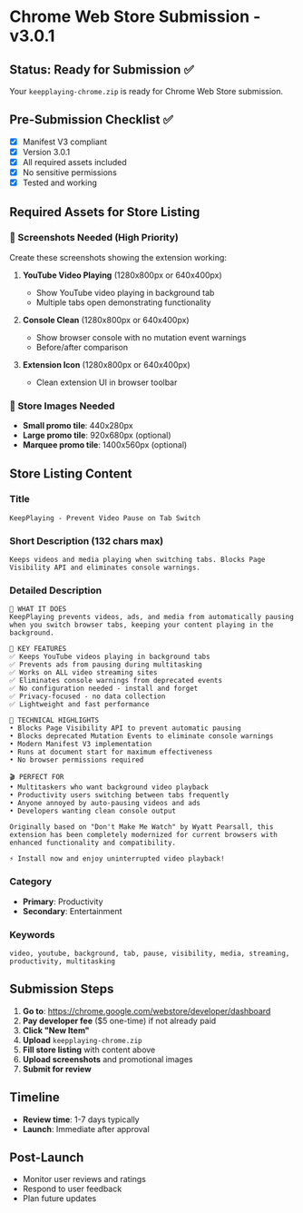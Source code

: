# Chrome Web Store Submission - v3.0.1

## Status: Ready for Submission ✅

Your `keepplaying-chrome.zip` is ready for Chrome Web Store submission.

## Pre-Submission Checklist ✅
- [x] Manifest V3 compliant
- [x] Version 3.0.1 
- [x] All required assets included
- [x] No sensitive permissions
- [x] Tested and working

## Required Assets for Store Listing

### 📸 Screenshots Needed (High Priority)
Create these screenshots showing the extension working:

1. **YouTube Video Playing** (1280x800px or 640x400px)
   - Show YouTube video playing in background tab
   - Multiple tabs open demonstrating functionality

2. **Console Clean** (1280x800px or 640x400px)  
   - Show browser console with no mutation event warnings
   - Before/after comparison

3. **Extension Icon** (1280x800px or 640x400px)
   - Clean extension UI in browser toolbar

### 🎨 Store Images Needed
- **Small promo tile**: 440x280px
- **Large promo tile**: 920x680px (optional)
- **Marquee promo tile**: 1400x560px (optional)

## Store Listing Content

### Title
```
KeepPlaying - Prevent Video Pause on Tab Switch
```

### Short Description (132 chars max)
```
Keeps videos and media playing when switching tabs. Blocks Page Visibility API and eliminates console warnings.
```

### Detailed Description
```
🎯 WHAT IT DOES
KeepPlaying prevents videos, ads, and media from automatically pausing when you switch browser tabs, keeping your content playing in the background.

🚀 KEY FEATURES  
✅ Keeps YouTube videos playing in background tabs
✅ Prevents ads from pausing during multitasking  
✅ Works on ALL video streaming sites
✅ Eliminates console warnings from deprecated events
✅ No configuration needed - install and forget
✅ Privacy-focused - no data collection
✅ Lightweight and fast performance

🔧 TECHNICAL HIGHLIGHTS
• Blocks Page Visibility API to prevent automatic pausing
• Blocks deprecated Mutation Events to eliminate console warnings  
• Modern Manifest V3 implementation
• Runs at document start for maximum effectiveness
• No browser permissions required

🎬 PERFECT FOR
• Multitaskers who want background video playback
• Productivity users switching between tabs frequently  
• Anyone annoyed by auto-pausing videos and ads
• Developers wanting clean console output

Originally based on "Don't Make Me Watch" by Wyatt Pearsall, this extension has been completely modernized for current browsers with enhanced functionality and compatibility.

⚡ Install now and enjoy uninterrupted video playback!
```

### Category
- **Primary**: Productivity  
- **Secondary**: Entertainment

### Keywords
```
video, youtube, background, tab, pause, visibility, media, streaming, productivity, multitasking
```

## Submission Steps
1. **Go to**: https://chrome.google.com/webstore/developer/dashboard
2. **Pay developer fee** ($5 one-time) if not already paid
3. **Click "New Item"**
4. **Upload** `keepplaying-chrome.zip`
5. **Fill store listing** with content above
6. **Upload screenshots** and promotional images
7. **Submit for review**

## Timeline
- **Review time**: 1-7 days typically
- **Launch**: Immediate after approval

## Post-Launch
- Monitor user reviews and ratings
- Respond to user feedback  
- Plan future updates
